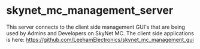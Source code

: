 # skynet_mc_management_server
This server connects to the client side management GUI's that are being used by Admins and Developers on SkyNet MC. The client side applications is here: https://github.com/LeehamElectronics/skynet_mc_management_gui 
